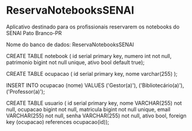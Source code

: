 # ReservaNotebooksSENAI
Aplicativo destinado para os profissionais reservarem os notebooks do SENAI Pato Branco-PR

Nome do banco de dados: ReservaNotebooksSENAI

CREATE TABLE notebook (
	id serial primary key, 
	numero int not null,
	patrimonio bigint not null unique,
	ativo bool default true);

CREATE TABLE ocupacao (
	id serial primary key,
	nome varchar(255)
);

INSERT INTO ocupacao (nome) VALUES ('Gestor(a)'), ('Bibliotecário(a)'), ('Professor(a)');

CREATE TABLE usuario ( 
	id serial primary key,
	nome VARCHAR(255) not null,
	ocupacao bigint not null,
	matricula bigint not null unique,
	email VARCHAR(255) not null,
	senha VARCHAR(255) not null,
	ativo bool,
	foreign key (ocupacao) references ocupacao(id));
